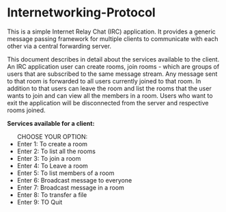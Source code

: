 # Internetworking-Protocol
This is a simple Internet Relay Chat (IRC) application.
It provides a generic message passing framework for multiple clients to communicate with each other via a central forwarding server.

This document describes in detail about the services available to the client. An IRC application user can create rooms, join rooms - which are groups of users that are subscribed to the same message stream. Any message sent to that room is forwarded to all users currently joined to that room. In addition to that users can leave the room and list the rooms that the user wants to join and can view all the members in a room. Users who want to exit the application will be disconnected from the server and respective rooms joined.

<b>Services available for a client:</b>
<ul>CHOOSE YOUR OPTION:
<li />Enter 1: To create a room
<li />Enter 2: To list all the rooms
<li />Enter 3: To join a room
<li />Enter 4: To Leave a room
<li />Enter 5: To list members of a room
<li />Enter 6: Broadcast message to everyone
<li />Enter 7: Broadcast message in a room
<li />Enter 8: To transfer a file
<li />Enter 9: TO Quit
</ul>
